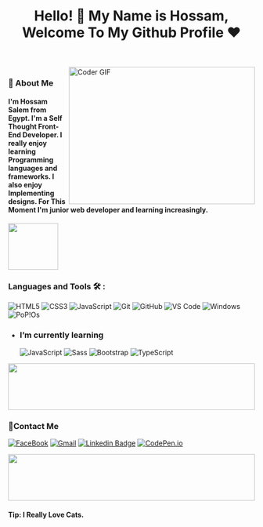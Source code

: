 <h1 align="center">Hello! 👋 My Name is Hossam, Welcome To My Github Profile ♥</h1>

<br/>
<br/>

<img align="right" src="https://media0.giphy.com/media/qgQUggAC3Pfv687qPC/giphy.gif?cid=ecf05e47rbqam4axd3j9ws7aut8e8jzbfr6tglh3qvndhioo&rid=giphy.gif&ct=g" alt="Coder GIF" width="380" height="280">

<h3>🚀 About Me</h3> 
<h4> I'm Hossam Salem from Egypt. I'm a Self Thought Front-End Developer. I really enjoy learning Programming languages and frameworks.  I also enjoy Implementing designs. For This Moment I'm junior web developer and learning increasingly. </h4>

<img align="center" src="https://github.com/Govindv7555/Govindv7555/blob/main/49e76e0596857673c5c80c85b84394c1.gif" width= 45% height=95px>

### Languages and Tools 🛠 :

![HTML5](https://img.shields.io/badge/-HTML5-%23E44D27?style=flat-square&logo=html5&logoColor=ffffff)
![CSS3](https://img.shields.io/badge/-CSS3-%231572B6?style=flat-square&logo=css3)
![JavaScript](https://img.shields.io/badge/-JavaScript-black?style=flat-square&logo=javascript)
![Git](https://img.shields.io/badge/-Git-%23F05032?style=flat-square&logo=git&logoColor=%23ffffff)
![GitHub](https://img.shields.io/badge/-GitHub-181717?style=flat-square&logo=github)
![VS Code](http://img.shields.io/badge/-VS%20Code-007ACC?style=flat-square&logo=visual-studio-code&logoColor=ffffff)
![Windows](http://img.shields.io/badge/-Windows-0078D6?style=flat-square&logo=windows&logoColor=ffffff)
![PoP!Os](https://img.shields.io/badge/Pop!_OS-48B9C7?style=flat-the-badge&logo=Pop!_OS&logoColor=white)

- ### I’m currently learning
  ![JavaScript](https://img.shields.io/badge/-JavaScript-black?style=flat-square&logo=javascript)
  ![Sass](https://img.shields.io/badge/-Sass-%23CC6699?style=flat-square&logo=sass&logoColor=ffffff)
  ![Bootstrap](https://img.shields.io/badge/-Bootstrap-563D7C?style=flat-square&logo=Bootstrap)
  ![TypeScript](https://img.shields.io/badge/TypeScript-007ACC?style=flat-the-badge&logo=typescript&logoColor=white)

<img src="https://github.com/Govindv7555/Govindv7555/blob/main/49e76e0596857673c5c80c85b84394c1.gif" width=100% height=95px>

### 🔗Contact Me

[![FaceBook](https://img.shields.io/badge/FaceBook-385490?style=flat-the-badge&logo=FaceBook&logoColor=white)](https://www.facebook.com/bundy.bujet)
[![Gmail](https://img.shields.io/badge/-Gmail-c14438?style=flat-square&logo=Gmail&logoColor=white&link=mailto:AmrSaaayed74@gmail.com)](mailto:hossalem8@gmail.com)
[![Linkedin Badge](https://img.shields.io/badge/-LinkedIn-blue?style=flat-square&logo=Linkedin&logoColor=white&link=https://www.linkedin.com/in/amr-elsayed74?fbclid=IwAR2GQHOg_V5M1g1n4E85stLhI1Y_ihhGWhOKgzbt0P9p8Zlnfl284Ku4_Kc)](https://www.linkedin.com/in/hossam-awad-42b51a197/)
[![CodePen.io](https://img.shields.io/badge/CodePen.io-000?style=flat-the-badge&logo=CodePen&logoColor=white&target=_blank)](https://codepen.io/Bundy-Buet)

 <img src="https://github.com/Govindv7555/Govindv7555/blob/main/49e76e0596857673c5c80c85b84394c1.gif" width=100% height=95px>

#### Tip: I Really Love Cats.
